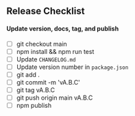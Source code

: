 ## Release Checklist

#### Update version, docs, tag, and publish
- [ ] git checkout main
- [ ] npm install && npm run test
- [ ] Update `CHANGELOG.md`
- [ ] Update version number in `package.json`
- [ ] git add .
- [ ] git commit -m 'vA.B.C'
- [ ] git tag vA.B.C
- [ ] git push origin main vA.B.C
- [ ] npm publish
